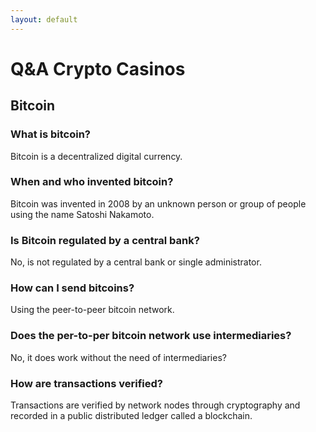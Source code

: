 ```yaml
---
layout: default
---
```


# Q&A Crypto Casinos

## Bitcoin

### What is bitcoin?

Bitcoin is a decentralized digital currency.

### When and who invented bitcoin?

Bitcoin was invented in 2008 by an unknown person or group of people using the name Satoshi Nakamoto.

### Is Bitcoin regulated by a central bank?

No, is not regulated by a central bank or single administrator.

### How can I send bitcoins?

Using the peer-to-peer bitcoin network.

### Does the per-to-per bitcoin network use intermediaries?

No, it does work without the need of intermediaries?

### How are transactions verified?

Transactions are verified by network nodes through cryptography and recorded in a public distributed ledger called a blockchain.
